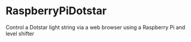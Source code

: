 # RaspberryPiDotstar
Control a Dotstar light string via a web browser using a Raspberry Pi and level shifter
